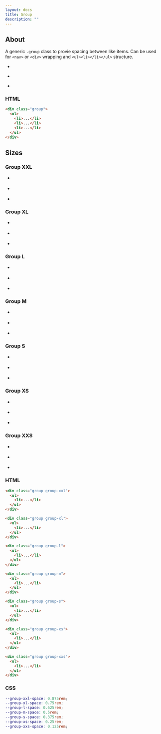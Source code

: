 ```yaml
---
layout: docs
title: Group
description: ""
---
```


## About

A generic `.group` class to provie spacing between like items. Can be used for `<nav>` or `<div>` wrapping and `<ul><li></li></ul>` structure.

<div class="group">
  <ul>
    <li>
      <div class="space space-m background-primary"></div>
    </li>
    <li>
      <div class="space space-m background-light"></div>
    </li>
    <li>
      <div class="space space-m background-primary"></div>
    </li>
  </ul>
</div>

### HTML

```html
<div class="group">
  <ul>
    <li>...</li>
    <li>...</li>
    <li>...</li>
  </ul>
</div>
```

## Sizes

### Group XXL

<div class="group group-xxl">
  <ul>
    <li>
      <div class="space space-xxl background-primary"></div>
    </li>
    <li>
      <div class="space space-xxl background-primary"></div>
    </li>
    <li>
      <div class="space space-xxl background-primary"></div>
    </li>
  </ul>
</div>

### Group XL

<div class="group group-xl">
  <ul>
    <li>
      <div class="space space-xl background-primary"></div>
    </li>
    <li>
      <div class="space space-xl background-primary"></div>
    </li>
    <li>
      <div class="space space-xl background-primary"></div>
    </li>
  </ul>
</div>

### Group L

<div class="group group-l">
  <ul>
    <li>
      <div class="space space-l background-primary"></div>
    </li>
    <li>
      <div class="space space-l background-primary"></div>
    </li>
    <li>
      <div class="space space-l background-primary"></div>
    </li>
  </ul>
</div>

### Group M

<div class="group group-m">
  <ul>
    <li>
      <div class="space space-m background-primary"></div>
    </li>
    <li>
      <div class="space space-m background-primary"></div>
    </li>
    <li>
      <div class="space space-m background-primary"></div>
    </li>
  </ul>
</div>

### Group S

<div class="group group-s">
  <ul>
    <li>
      <div class="space space-s background-primary"></div>
    </li>
    <li>
      <div class="space space-s background-primary"></div>
    </li>
    <li>
      <div class="space space-s background-primary"></div>
    </li>
  </ul>
</div>

### Group XS

<div class="group group-xs">
  <ul>
    <li>
      <div class="space space-xs background-primary"></div>
    </li>
    <li>
      <div class="space space-xs background-primary"></div>
    </li>
    <li>
      <div class="space space-xs background-primary"></div>
    </li>
  </ul>
</div>

### Group XXS

<div class="group group-xxs">
  <ul>
    <li>
      <div class="space space-xxs background-primary"></div>
    </li>
    <li>
      <div class="space space-xxs background-primary"></div>
    </li>
    <li>
      <div class="space space-xxs background-primary"></div>
    </li>
  </ul>
</div>

### HTML

```html
<div class="group group-xxl">
  <ul>
    <li>...</li>
  </ul>
</div>

<div class="group group-xl">
  <ul>
    <li>...</li>
  </ul>
</div>

<div class="group group-l">
  <ul>
    <li>...</li>
  </ul>
</div>

<div class="group group-m">
  <ul>
    <li>...</li>
  </ul>
</div>

<div class="group group-s">
  <ul>
    <li>...</li>
  </ul>
</div>

<div class="group group-xs">
  <ul>
    <li>...</li>
  </ul>
</div>

<div class="group group-xxs">
  <ul>
    <li>...</li>
  </ul>
</div>
```

### CSS

```scss
--group-xxl-space: 0.875rem;
--group-xl-space: 0.75rem;
--group-l-space: 0.625rem;
--group-m-space: 0.5rem;
--group-s-space: 0.375rem;
--group-xs-space: 0.25rem;
--group-xxs-space: 0.125rem;
```
